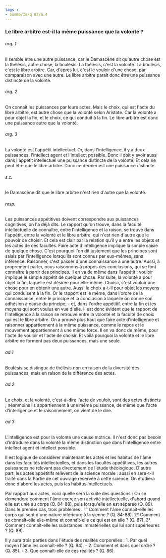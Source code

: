 ```yaml
---
tags : 
- Summa/Ia/q.83/a.4
---
```


### Le libre arbitre est-il la même puissance que la volonté ?



###### arg. 1
Il semble être une autre puissance, car le Damascène dit qu'autre chose est la thélèsis, autre chose, la boulèsis. La thélèsis, c'est la volonté. La boulèsis, c'est le libre arbitre. Car, d'après lui, c'est le vouloir d'une chose, par comparaison avec une autre. Le libre arbitre paraît donc être une puissance distincte de la volonté. 

###### arg. 2
On connaît les puissances par leurs actes. Mais le choix, qui est l'acte du libre arbitre, est autre chose que la volonté selon Aristote. Car la volonté a pour objet la fin, et le choix, ce qui conduit à la fin. Le libre arbitre est donc une puissance autre que la volonté. 

###### arg. 3
La volonté est l'appétit intellectuel. Or, dans l'intelligence, il y a deux puissances, l'intellect agent et l'intellect possible. Donc il doit y avoir aussi dans l'appétit intellectuel une puissance distincte de la volonté. Et cela ne peut être que le libre arbitre. Donc ce dernier est une puissance distincte. 

###### s.c.
le Damascène dit que le libre arbitre n'est rien d'autre que la volonté. 

###### resp.
Les puissances appétitives doivent correspondre aux puissances cognitives, on l'a déjà dits. Le rapport qu'on trouve, dans la faculté intellectuelle de connaître, entre l'intelligence et la raison, se trouve dans l'appétit, entre la volonté et le libre arbitre, qui n'est rien d'autre que le pouvoir de choisir. Et cela est clair par la relation qu'il y a entre les objets et les actes de ces facultés. Faire acte d'intelligence implique la simple saisie de quelque chose. C'est pourquoi l'on dit justement que les principes sont saisis par l'intelligence lorsqu'ils sont connus par eux-mêmes, sans inférence. Raisonner, c'est passer d'une connaissance à une autre. Aussi, à proprement parler, nous raisonnons à propos des conclusions, qui se font connaître à partir des principes. Il en va de même dans l'appétit : vouloir implique le simple appétit de quelque chose. Par suite, la volonté a pour objet la fin, laquelle est désirée pour elle-même. Choisir, c'est vouloir une chose pour en obtenir une autre. Aussi le choix a-t-il pour objet les moyens qui conduisent à la fin. Or le rapport est le même, dans l'ordre de la connaissance, entre le principe et la conclusion à laquelle on donne son adhésion à cause du principe, - et, dans l'ordre appétitif, entre la fin et les moyens qui sont voulus en vue d'elle. Il est donc évident que le rapport de l'intelligence à la raison se retrouve entre la volonté et la faculté de choix qui est le libre arbitre. On a prouvé plus haut que faire acte d'intelligence et raisonner appartiennent à la même puissance, comme le repos et le mouvement appartiennent à une même force. Il en va donc de même, pour l'acte de vouloir et l'acte de choisir. Et voilà pourquoi la volonté et le libre arbitre ne forment pas deux puissances, mais une seule. 

###### ad 1
Boulèsis se distingue de thélèsis non en raison de la diversité des puissances, mais en raison de la différence des actes. 

###### ad 2
Le choix, et la volonté, c'est-à-dire l'acte de vouloir, sont des actes distincts ; néanmoins ils appartiennent à une même puissance, de même que l'acte d'intelligence et le raisonnement, on vient de le dire. 

###### ad 3
L'intelligence est pour la volonté une cause motrice. Il n'est donc pas besoin d'introduire dans la volonté la même distinction que dans l'intelligence entre intellect agent et intellect possible. 

Il est logique de considérer maintenant les actes et les habitus de l'âme dans les facultés intellectuelles, et dans les facultés appétitives, les autres puissances ne relevant pas directement de l'étude théologique. D'autre part, les actes appétitifs relèvent de la science morale : aussi en sera-t-il traité dans la Partie de cet ouvrage réservée à cette science. On étudiera donc d'abord les actes, puis les habitus intellectuels. 

Par rapport aux actes, voici quelle sera la suite des questions : On se demandera comment l'âme exerce son activité intellectuelle, d'abord quand elle est unie au corps (Q. 84-88), puis lorsqu'elle en est séparée (Q. 89). Dans le premier cas, trois problèmes : 1° Comment l'âme connaît-elle les corps qui sont d'une nature inférieure à la sienne ? (Q. 84-86). 2° Comment se connaît-elle elle-même et connaît-elle ce qui est en elle ? (Q. 87). 3° Comment connaît-elle les substances immatérielles qui lui sont supérieures ? (Q. 88). 

Il y aura trois parties dans l'étude des réalités corporelles : 1. Par quel moyen l'âme les connaît-elle ? (Q. 84). - 2. Comment et dans quel ordre ? (Q. 85). - 3. Que connaît-elle de ces réalités ? (Q. 86). 



